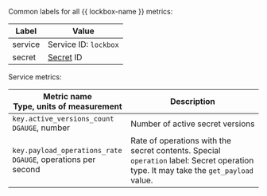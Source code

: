 Common labels for all {{ lockbox-name }} metrics:

| Label | Value |
| --- | --- |
| service | Service ID: `lockbox` |
| secret | [Secret](../../../lockbox/concepts/secret.md) ID |

Service metrics:

| Metric name<br>Type, units of measurement | Description |
| --- | --- |
| `key.active_versions_count`<br>`DGAUGE`, number | Number of active secret versions |
| `key.payload_operations_rate`<br>`DGAUGE`, operations per second | Rate of operations with the secret contents. Special `operation` label: Secret operation type. It may take the `get_payload` value. |